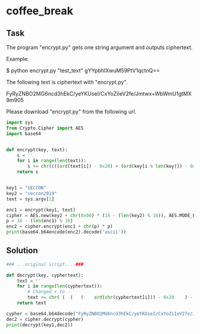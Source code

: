 # coffee_break

## Task

The program "encrypt.py" gets one string argument and outputs ciphertext.

Example:

$ python encrypt.py "test_text"
gYYpbhlXwuM59PtV1qctnQ==

The following text is ciphertext with "encrypt.py".

FyRyZNBO2MG6ncd3hEkC/yeYKUseI/CxYoZiIeV2fe/Jmtwx+WbWmU1gtMX9m905

Please download "encrypt.py" from the following url.

```python
import sys
from Crypto.Cipher import AES
import base64


def encrypt(key, text):
    s = ''
    for i in range(len(text)):
        s += chr((((ord(text[i]) - 0x20) + (ord(key[i % len(key)]) - 0x20)) % (0x7e - 0x20 + 1)) + 0x20)
    return s


key1 = "SECCON"
key2 = "seccon2019"
text = sys.argv[1]

enc1 = encrypt(key1, text)
cipher = AES.new(key2 + chr(0x00) * (16 - (len(key2) % 16)), AES.MODE_ECB)
p = 16 - (len(enc1) % 16)
enc2 = cipher.encrypt(enc1 + chr(p) * p)
print(base64.b64encode(enc2).decode('ascii'))

```

## Solution

```python
### ...original script... ###

def decrypt(key, cyphertext):
    text = ''
    for i in range(len(cyphertext)):
        # Changed + to -
        text += chr( (  (   (    ord(chr(cyphertext[i])) - 0x20    ) - (    ord(     key[i % len(key)]     ) - 0x20    )   ) % (0x7e - 0x20 + 1)  ) + 0x20)
    return text

cypher = base64.b64decode("FyRyZNBO2MG6ncd3hEkC/yeYKUseI/CxYoZiIeV2fe/Jmtwx+WbWmU1gtMX9m905")
dec2 = cipher.decrypt(cypher)
print(decrypt(key1,dec2))

```